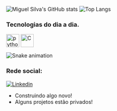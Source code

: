<!---
<p>
    <img src="https://github.com/miguelsilva07/miguelsilva07/raw/main/assets/git.gif" alt="oi, sou miguel">
</p>
--->



![Miguel Silva's GitHub stats](https://github-readme-stats.vercel.app/api?username=MiguelSilva07&show_icons=true&theme=tokyonight)
![Top Langs](https://github-readme-stats.vercel.app/api/top-langs/?username=MiguelSilva07&layout=compact)

### Tecnologias do dia a dia.
<div>
        <img align="center" alt="python" height="35" weight="40" src="https://cdn.jsdelivr.net/gh/devicons/devicon/icons/python/python-original-wordmark.svg" />
        <img align="center" alt="C" height="35" weight="40" src="https://cdn.jsdelivr.net/gh/devicons/devicon/icons/c/c-original.svg" />

</div>

![Snake animation](https://github.com/USERNAME/USERNAME/blob/output/github-contribution-grid-snake.svg)


### Rede social:
[![Linkedin](https://img.shields.io/badge/LinkedIn-0077B5?style=for-the-badge&logo=linkedin&logoColor=white)](https://www.linkedin.com/in/miguelsilva01/)
 

* Construindo algo novo!
* Alguns projetos estão privados!
